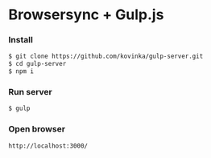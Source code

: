 # Browsersync + Gulp.js
### Install

```sh
$ git clone https://github.com/kovinka/gulp-server.git
$ cd gulp-server
$ npm i
```
### Run server
```sh
$ gulp
```
### Open browser
```sh
http://localhost:3000/
```
